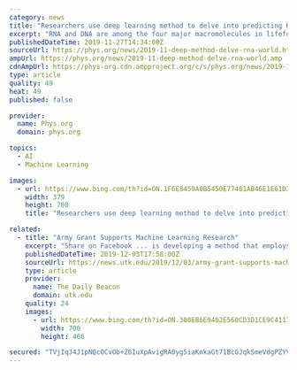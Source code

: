 ```yaml
---
category: news
title: "Researchers use deep learning method to delve into predicting RNA structures in world first"
excerpt: "RNA and DNA are among the four major macromolecules in lifeforms. The team employed the use of deep learning—a subset of artificial intelligence used to create complex, numerical functions to approximate specific tasks automatically without explicit human instructions—to build a more accurate model of the relationship between RNA sequence ..."
publishedDateTime: 2019-11-27T14:34:00Z
sourceUrl: https://phys.org/news/2019-11-deep-method-delve-rna-world.html
ampUrl: https://phys.org/news/2019-11-deep-method-delve-rna-world.amp
cdnAmpUrl: https://phys-org.cdn.ampproject.org/c/s/phys.org/news/2019-11-deep-method-delve-rna-world.amp
type: article
quality: 49
heat: 49
published: false

provider:
  name: Phys.org
  domain: phys.org

topics:
  - AI
  - Machine Learning

images:
  - url: https://www.bing.com/th?id=ON.1F6E8459A0B5450E77401AB46E1E61D3
    width: 379
    height: 700
    title: "Researchers use deep learning method to delve into predicting RNA structures in world first"

related:
  - title: "Army Grant Supports Machine Learning Research"
    excerpt: "Share on Facebook ... is developing a method that employs artificial intelligence to clearly understand the electrical brain activity data conveyed through electroencephalogram monitoring. Vasileios Maroulas’s method has applications in neuroscience and is of interest to the US Army Research Laboratory’s Brain-Computer Interface initiative."
    publishedDateTime: 2019-12-03T17:58:00Z
    sourceUrl: https://news.utk.edu/2019/12/03/army-grant-supports-machine-learning-research/
    type: article
    provider:
      name: The Daily Beacon
      domain: utk.edu
    quality: 24
    images:
      - url: https://www.bing.com/th?id=ON.300EB6E9402E560CD3D1CE9C41172F85
        width: 700
        height: 466

secured: "TVjIqJ4J1pNQcOCvOb+Z6IuXpAvigRA0yg5iaKnkaGt71BcGJqkSmeVdgPZYVfj6ZifATPmS/uAg3zaSF9kg3dVglFmPkWjI05A9UrqdAf0Fn4BXmVbx4iHaAxc/HYp/J9NRZz+tkenbpAFEtXTStsn02EVFYQSYU5tT2DD8WJxb8ak6sIcBnsr3nifnoBblB1zDvzmPst+Nyxq2f1GBl7pBNl9vE+gr9XENKuGFZWID8lQsVhoZ6CslouayNcwa7jSSr33TyWtI+7wdP/t7fg==;rCP2JeZ5nXoTiHqRvsxt+Q=="
---
```


